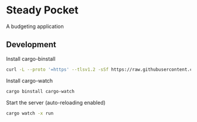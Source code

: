 # Steady Pocket

A budgeting application

## Development

Install cargo-binstall

```bash
curl -L --proto '=https' --tlsv1.2 -sSf https://raw.githubusercontent.com/cargo-bins/cargo-binstall/main/install-from-binstall-release.sh | bash
```

Install cargo-watch

```bash
cargo binstall cargo-watch
```

Start the server (auto-reloading enabled)

```bash
cargo watch -x run
```
